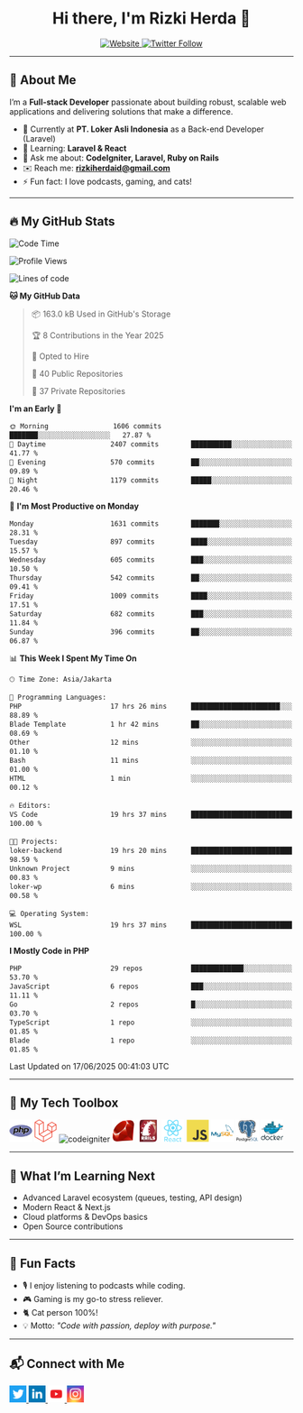 <!-- Standout Profile README for RizkiHerdaID -->

<h1 align="center">Hi there, I'm Rizki Herda 👋</h1>

<p align="center">
  <a href="https://rizkiherdaid.github.io/">
    <img alt="Website" src="https://img.shields.io/website?label=RizkiHerdaID&style=for-the-badge&url=https%3A%2F%2Frizkiherdaid.github.io">
  </a>
  <a href="https://twitter.com/RizkiHerdaID">
    <img alt="Twitter Follow" src="https://img.shields.io/twitter/follow/RizkiHerdaID?color=1DA1F2&logo=twitter&style=for-the-badge">
  </a>
</p>

---

## 🚀 About Me

I’m a **Full-stack Developer** passionate about building robust, scalable web applications and delivering solutions that make a difference.

- 🏢 Currently at **PT. Loker Asli Indonesia** as a Back-end Developer (Laravel)
- 🌱 Learning: **Laravel & React**
- 💬 Ask me about: **CodeIgniter, Laravel, Ruby on Rails**
- ✉️ Reach me: **rizkiherdaid@gmail.com**
- ⚡ Fun fact: I love podcasts, gaming, and cats!

---

## 🔥 My GitHub Stats

<!--START_SECTION:waka-->
![Code Time](http://img.shields.io/badge/Code%20Time-4%2C022%20hrs%202%20mins-blue)

![Profile Views](http://img.shields.io/badge/Profile%20Views-0-blue)

![Lines of code](https://img.shields.io/badge/From%20Hello%20World%20I%27ve%20Written-32.2%20million%20lines%20of%20code-blue)

**🐱 My GitHub Data** 

> 📦 163.0 kB Used in GitHub's Storage 
 > 
> 🏆 8 Contributions in the Year 2025
 > 
> 💼 Opted to Hire
 > 
> 📜 40 Public Repositories 
 > 
> 🔑 37 Private Repositories 
 > 
**I'm an Early 🐤** 

```text
🌞 Morning                1606 commits        ███████░░░░░░░░░░░░░░░░░░   27.87 % 
🌆 Daytime                2407 commits        ██████████░░░░░░░░░░░░░░░   41.77 % 
🌃 Evening                570 commits         ██░░░░░░░░░░░░░░░░░░░░░░░   09.89 % 
🌙 Night                  1179 commits        █████░░░░░░░░░░░░░░░░░░░░   20.46 % 
```
📅 **I'm Most Productive on Monday** 

```text
Monday                   1631 commits        ███████░░░░░░░░░░░░░░░░░░   28.31 % 
Tuesday                  897 commits         ████░░░░░░░░░░░░░░░░░░░░░   15.57 % 
Wednesday                605 commits         ███░░░░░░░░░░░░░░░░░░░░░░   10.50 % 
Thursday                 542 commits         ██░░░░░░░░░░░░░░░░░░░░░░░   09.41 % 
Friday                   1009 commits        ████░░░░░░░░░░░░░░░░░░░░░   17.51 % 
Saturday                 682 commits         ███░░░░░░░░░░░░░░░░░░░░░░   11.84 % 
Sunday                   396 commits         ██░░░░░░░░░░░░░░░░░░░░░░░   06.87 % 
```


📊 **This Week I Spent My Time On** 

```text
🕑︎ Time Zone: Asia/Jakarta

💬 Programming Languages: 
PHP                      17 hrs 26 mins      ██████████████████████░░░   88.89 % 
Blade Template           1 hr 42 mins        ██░░░░░░░░░░░░░░░░░░░░░░░   08.69 % 
Other                    12 mins             ░░░░░░░░░░░░░░░░░░░░░░░░░   01.10 % 
Bash                     11 mins             ░░░░░░░░░░░░░░░░░░░░░░░░░   01.00 % 
HTML                     1 min               ░░░░░░░░░░░░░░░░░░░░░░░░░   00.12 % 

🔥 Editors: 
VS Code                  19 hrs 37 mins      █████████████████████████   100.00 % 

🐱‍💻 Projects: 
loker-backend            19 hrs 20 mins      █████████████████████████   98.59 % 
Unknown Project          9 mins              ░░░░░░░░░░░░░░░░░░░░░░░░░   00.83 % 
loker-wp                 6 mins              ░░░░░░░░░░░░░░░░░░░░░░░░░   00.58 % 

💻 Operating System: 
WSL                      19 hrs 37 mins      █████████████████████████   100.00 % 
```

**I Mostly Code in PHP** 

```text
PHP                      29 repos            █████████████░░░░░░░░░░░░   53.70 % 
JavaScript               6 repos             ███░░░░░░░░░░░░░░░░░░░░░░   11.11 % 
Go                       2 repos             █░░░░░░░░░░░░░░░░░░░░░░░░   03.70 % 
TypeScript               1 repo              ░░░░░░░░░░░░░░░░░░░░░░░░░   01.85 % 
Blade                    1 repo              ░░░░░░░░░░░░░░░░░░░░░░░░░   01.85 % 
```




 Last Updated on 17/06/2025 00:41:03 UTC
<!--END_SECTION:waka-->

---

## 🧰 My Tech Toolbox

<p align="left">
  <img src="https://raw.githubusercontent.com/devicons/devicon/master/icons/php/php-original.svg" alt="php" width="40" height="40"/>
  <img src="https://raw.githubusercontent.com/devicons/devicon/refs/heads/master/icons/laravel/laravel-original.svg" alt="laravel" width="40" height="40"/>
  <img src="https://cdn.worldvectorlogo.com/logos/codeigniter.svg" alt="codeigniter" width="40" height="40"/>
  <img src="https://raw.githubusercontent.com/devicons/devicon/master/icons/ruby/ruby-original.svg" alt="ruby" width="40" height="40"/>
  <img src="https://raw.githubusercontent.com/devicons/devicon/master/icons/rails/rails-original-wordmark.svg" alt="rails" width="40" height="40"/>
  <img src="https://raw.githubusercontent.com/devicons/devicon/master/icons/react/react-original-wordmark.svg" alt="react" width="40" height="40"/>
  <img src="https://raw.githubusercontent.com/devicons/devicon/master/icons/javascript/javascript-original.svg" alt="javascript" width="40" height="40"/>
  <img src="https://raw.githubusercontent.com/devicons/devicon/master/icons/mysql/mysql-original-wordmark.svg" alt="mysql" width="40" height="40"/>
  <img src="https://raw.githubusercontent.com/devicons/devicon/master/icons/postgresql/postgresql-original-wordmark.svg" alt="postgresql" width="40" height="40"/>
  <img src="https://raw.githubusercontent.com/devicons/devicon/master/icons/docker/docker-original-wordmark.svg" alt="docker" width="40" height="40"/>
  <!-- Add more icons as needed -->
</p>

---

## 🌱 What I’m Learning Next

- Advanced Laravel ecosystem (queues, testing, API design)
- Modern React & Next.js
- Cloud platforms & DevOps basics
- Open Source contributions

---

## 🎉 Fun Facts

- 🎙️ I enjoy listening to podcasts while coding.
- 🎮 Gaming is my go-to stress reliever.
- 🐈 Cat person 100%!
- 💡 Motto: _"Code with passion, deploy with purpose."_

---

## 📬 Connect with Me

<p align="left">
  <a href="https://twitter.com/RizkiHerdaID" target="_blank">
    <img alt="Twitter" src="https://raw.githubusercontent.com/edent/SuperTinyIcons/master/images/svg/twitter.svg" width="30" />
  </a>
  <a href="https://linkedin.com/in/RizkiHerdaID" target="_blank">
    <img alt="LinkedIn" src="https://raw.githubusercontent.com/edent/SuperTinyIcons/master/images/svg/linkedin.svg" width="30" />
  </a>
  <a href="https://www.youtube.com/channel/UCUCmGb5NJcm3xWB4xDliZ_Q" target="_blank">
    <img alt="YouTube" src="https://raw.githubusercontent.com/edent/SuperTinyIcons/master/images/svg/youtube.svg" width="30" />
  </a>
  <a href="https://instagram.com/RizkiHerdaID" target="_blank">
    <img alt="Instagram" src="https://raw.githubusercontent.com/edent/SuperTinyIcons/master/images/svg/instagram.svg" width="30" />
  </a>
</p>
